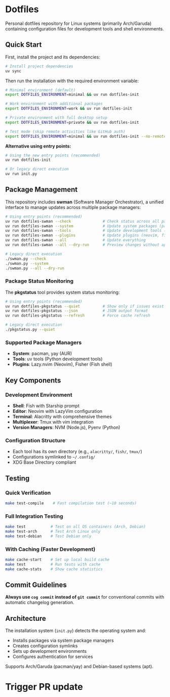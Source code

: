 # Dotfiles

Personal dotfiles repository for Linux systems (primarily Arch/Garuda) containing configuration files for development tools and shell environments.

## Quick Start

First, install the project and its dependencies:

```bash
# Install project dependencies
uv sync
```

Then run the installation with the required environment variable:

```bash
# Minimal environment (default)
export DOTFILES_ENVIRONMENT=minimal && uv run dotfiles-init

# Work environment with additional packages
export DOTFILES_ENVIRONMENT=work && uv run dotfiles-init

# Private environment with full desktop setup
export DOTFILES_ENVIRONMENT=private && uv run dotfiles-init

# Test mode (skip remote activities like GitHub auth)
export DOTFILES_ENVIRONMENT=minimal && uv run dotfiles-init --no-remote
```

**Alternative using entry points:**

```bash
# Using the new entry points (recommended)
uv run dotfiles-init

# Or legacy direct execution
uv run init.py
```

## Package Management

This repository includes **swman** (Software Manager Orchestrator), a unified interface to manage updates across multiple package managers:

```bash
# Using entry points (recommended)
uv run dotfiles-swman --check              # Check status across all package managers
uv run dotfiles-swman --system             # Update system packages (pacman, yay)
uv run dotfiles-swman --tools              # Update development tools (uv tools)
uv run dotfiles-swman --plugins            # Update plugins (neovim, fish shell)
uv run dotfiles-swman --all                # Update everything
uv run dotfiles-swman --all --dry-run      # Preview changes without applying

# Legacy direct execution
./swman.py --check
./swman.py --system
./swman.py --all --dry-run
```

### Package Status Monitoring

The **pkgstatus** tool provides system status monitoring:

```bash
# Using entry points (recommended)
uv run dotfiles-pkgstatus --quiet          # Show only if issues exist
uv run dotfiles-pkgstatus --json           # JSON output format
uv run dotfiles-pkgstatus --refresh        # Force cache refresh

# Legacy direct execution
./pkgstatus.py --quiet
```

### Supported Package Managers

- **System**: pacman, yay (AUR)
- **Tools**: uv tools (Python development tools)
- **Plugins**: Lazy.nvim (Neovim), Fisher (Fish shell)

## Key Components

### Development Environment

- **Shell**: Fish with Starship prompt
- **Editor**: Neovim with LazyVim configuration
- **Terminal**: Alacritty with comprehensive themes
- **Multiplexer**: Tmux with vim integration
- **Version Managers**: NVM (Node.js), Pyenv (Python)

### Configuration Structure

- Each tool has its own directory (e.g., `alacritty/`, `fish/`, `tmux/`)
- Configurations symlinked to `~/.config/`
- XDG Base Directory compliant

## Testing

### Quick Verification

```bash
make test-compile    # Fast compilation test (~10 seconds)
```

### Full Integration Testing

```bash
make test           # Test on all OS containers (Arch, Debian)
make test-arch      # Test Arch Linux only
make test-debian    # Test Debian only
```

### With Caching (Faster Development)

```bash
make cache-start    # Set up local build cache
make test           # Run tests with cache
make cache-stats    # Show cache statistics
```

## Commit Guidelines

**Always use `cog commit` instead of `git commit`** for conventional commits with automatic changelog generation.

## Architecture

The installation system (`init.py`) detects the operating system and:

- Installs packages via system package managers
- Creates configuration symlinks
- Sets up development environments
- Configures authentication for services

Supports Arch/Garuda (pacman/yay) and Debian-based systems (apt).

# Trigger PR update
